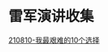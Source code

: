 # 雷军演讲收集  
[210810-我最艰难的10个选择](https://github.com/gbxh/leijunspeech/blob/main/210810我最艰难的10个选择.md)  
  
